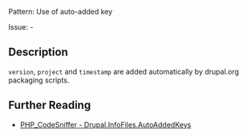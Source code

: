 Pattern: Use of auto-added key

Issue: -

## Description

`version`, `project` and `timestamp` are added automatically by drupal.org packaging scripts.

## Further Reading

* [PHP_CodeSniffer - Drupal.InfoFiles.AutoAddedKeys](https://git.drupalcode.org/project/coder/-/tree/8.3.x/coder_sniffer/Drupal/Sniffs/InfoFiles/AutoAddedKeysSniff.php)